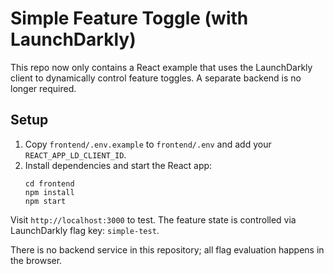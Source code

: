 # Simple Feature Toggle (with LaunchDarkly)

This repo now only contains a React example that uses the LaunchDarkly
client to dynamically control feature toggles. A separate backend is no
longer required.

## Setup

1. Copy `frontend/.env.example` to `frontend/.env` and add your `REACT_APP_LD_CLIENT_ID`.
2. Install dependencies and start the React app:
   ```
   cd frontend
   npm install
   npm start
   ```

Visit `http://localhost:3000` to test. The feature state is controlled via LaunchDarkly flag key: `simple-test`.

There is no backend service in this repository; all flag evaluation happens in the browser.
